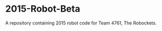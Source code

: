 2015-Robot-Beta
===============

A repository containing 2015 robot code for Team 4761, The Robockets.
